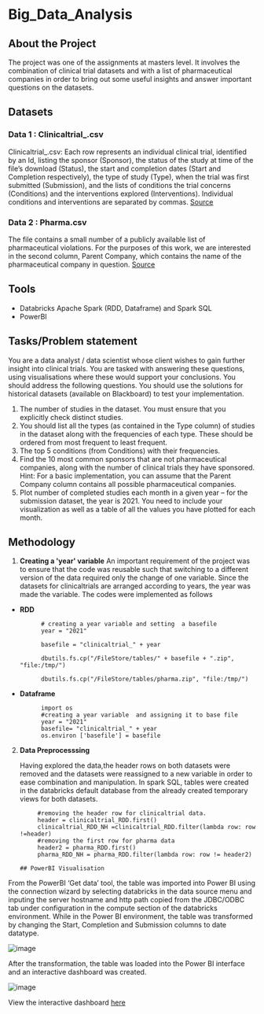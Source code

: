 # Big_Data_Analysis
## About the Project
The project was one of the assignments at masters level. It involves the combination of clinical trial datasets and with a 
list of pharmaceutical companies in order to bring out some useful insights and answer important questions on the datasets.
## Datasets
### Data 1 : Clinicaltrial_<year>.csv
Clinicaltrial_<year>.csv:
Each row represents an individual clinical trial, identified by an Id, listing the sponsor
(Sponsor), the status of the study at time of the file’s download (Status), the start
and completion dates (Start and Completion respectively), the type of study (Type),
when the trial was first submitted (Submission), and the lists of conditions the trial
concerns (Conditions) and the interventions explored (Interventions). Individual
conditions and interventions are separated by commas. [Source](https://clinicaltrials.gov/data-api/about-api/csv-download)
### Data 2 : Pharma.csv
The file contains a small number of a publicly available list of pharmaceutical
violations. For the purposes of this work, we are interested in the second column,
Parent Company, which contains the name of the pharmaceutical company in
question.
[Source]( https://violationtracker.goodjobsfirst.org/industry/pharmaceuticals)

## Tools
- Databricks Apache Spark (RDD, Dataframe) and Spark SQL
- PowerBI
## Tasks/Problem statement
You are a data analyst / data scientist whose client wishes to gain further insight into
clinical trials. You are tasked with answering these questions, using visualisations where
these would support your conclusions.
You should address the following questions. You should use the solutions for historical
datasets (available on Blackboard) to test your implementation.
1. The number of studies in the dataset. You must ensure that you explicitly check
distinct studies.
2. You should list all the types (as contained in the Type column) of studies in the
dataset along with the frequencies of each type. These should be ordered from
most frequent to least frequent.
3. The top 5 conditions (from Conditions) with their frequencies.
4. Find the 10 most common sponsors that are not pharmaceutical companies, along
with the number of clinical trials they have sponsored. Hint: For a basic
implementation, you can assume that the Parent Company column contains all
possible pharmaceutical companies.
5. Plot number of completed studies each month in a given year – for the submission
dataset, the year is 2021. You need to include your visualization as well as a table
of all the values you have plotted for each month.

## Methodology
1. **Creating a 'year' variable**
 An important requirement of the project was to ensure that the code was reusable such that switching to a different version of the data required only the change of one variable.
Since the datasets for clinicaltrials are arranged according to years, the year was made the variable. The codes were implemented as follows
- **RDD**
  ~~~~
        # creating a year variable and setting  a basefile
        year = "2021"

        basefile = "clinicaltrial_" + year

        dbutils.fs.cp("/FileStore/tables/" + basefile + ".zip", "file:/tmp/")

        dbutils.fs.cp("/FileStore/tables/pharma.zip", "file:/tmp/")
- **Dataframe**
  ~~~~
        import os
        #creating a year variable  and assigning it to base file
        year = "2021"
        basefile= "clinicaltrial_" + year
        os.environ ['basefile'] = basefile
2. **Data Preprocesssing**
   
   Having explored the data,the header rows on both datasets were removed and the datasets were reassigned to a new variable in order to ease combination and manipulation.
   In spark SQL, tables were created in the databricks default database from the already created temporary views for both datasets.
   ~~~~~
        #removing the header row for clinicaltrial data.
        header = clinicaltrial_RDD.first()
        clinicaltrial_RDD_NH =clinicaltrial_RDD.filter(lambda row: row !=header)
        #removing the first row for pharma data
        header2 = pharma_RDD.first()
        pharma_RDD_NH = pharma_RDD.filter(lambda row: row != header2)

   ## PowerBI Visualisation
  From the PowerBI ‘Get data’ tool, the table was imported into Power BI using the connection wizard by selecting databricks in the data source menu and inputing the server hostname and http path copied from the JDBC/ODBC tab under configuration in the compute section of the databricks environment.
  While in the Power BI environment, the table was transformed by changing the Start, Completion and Submission columns to date datatype. 
  
  ![image](https://github.com/user-attachments/assets/96fca2ee-1167-4523-9a3b-cb26a1ff6e58)
  
  After the transformation, the table was loaded into the Power BI interface and an interactive dashboard was created.
  
  ![image](https://github.com/user-attachments/assets/e43e7fda-9ddc-464f-8d64-c13b510a364c)

  View the interactive dashboard [here](https://app.powerbi.com/groups/me/reports/92269f01-0abf-4538-b8e1-7b456f3edf1c/ReportSection?experience=power-bi)

 
  




  

